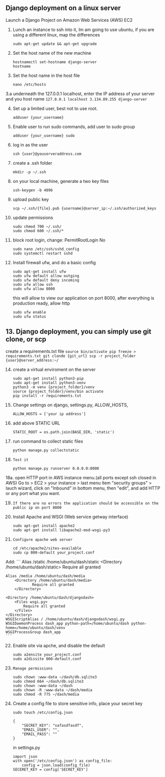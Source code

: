 ## Django deployment on a linux server
Launch a Django Project on Amazon Web Services (AWS) EC2

1. Lunch an instance to ssh into it, Im am going to use ubuntu, if you are using a different linux, map the differences
	```
	sudo apt-get update && apt-get upgrade
	```
  
2. Set the host name of the new machine
	```
	hostnamectl set-hostname django-server
  	hostname
	```
3. Set the host name in the host file
	```
	nano /etc/hosts
	``` 
3.a underneath the 127.0.0.1 localhost, enter the IP address of your server and you host name
	```
	127.0.0.1 localhost
	3.134.89.255 django-server
	```
	
4. Set up a limited user, best not to use root.
	```
	adduser {your_username}
	``` 
	
5. Enable user to run sudo commands, add user to sudo group
	```
	adduser {your_username} sudo
	``` 
	
6. log in as the user
	```
	ssh {user}@youserveraddress.com
	```
	
7. create a .ssh folder
	```
	mkdir -p ~/.ssh
	```
	
8. on your local machine, generate a two key files
	```
	ssh-keygen -b 4096
	```
	
9.  upload public key
	```
	scp ~/.ssh/{file}.pub {username}@server_ip:~/.ssh/authorized_keys
	```
	
10. update permissions
	```
	sudo chmod 700 ~/.ssh/
	sudo chmod 600 ~/.ssh/*
	```
	
11. block root login, change: PermitRootLogin No
	```
	sudo nano /etc/ssh/sshd_config
	sudo systemctl restart sshd
	```
	
12. Install firewall ufw, and do a basic config
	``` 
	sudo apt-get install ufw
	sudo ufw default allow outging
	sudo ufw default deny incoming
	sudo ufw allow ssh
	sudo ufw allow 8000
	```
	this will allow to view our application on port 8000, after everything is production ready, allow http
	```
	sudo ufw enable
	sudo ufw status
	```
## 13. Django deployment, you can simply use git clone, or scp
create a requirements.txt file
	```
	source bin/activate
	pip freeze > requirements.txt
	git clonde {git_url}
	scp -r project_folder {user}@server_address:~/
	```
	
14. create a virtual enviroment on the server
	```
	sudo apt-get install python3-pip
	sudo apt-get install python3-venv
	python3 -m venv {project_folder}/venv
	source {project_folder}/venv/bin activate
	pip install -r requirements.txt
	```
	
15. Change settings on django, settings.py, ALLOW_HOSTS,
	```
	ALLOW_HOSTS = ['your ip address']
	```
	
16. add above STATIC URL
	```
	STATIC_ROOT = os.path.join(BASE_DIR, 'static')
	```
	
17. run command to collect static files
	```
	python manage.py collectstatic
	```
	
18. 	Test it
	```
	python manage.py runserver 0.0.0.0:8000
	```
18a. 	open HTTP port in AWS instance menu.(all ports except ssh closed in AWS)
	Go to > EC2 > your instance > last menu item "security groups" > lauch wizard, 
	click on "Inbound" in bottom menu, then "edit", and add HTTP or any port what you want.
	
19. 	If there are no errors the application should be accessible on the public ip on port 8000

20.	Install Apache and WSGI (Web service getway interface)
	```
	sudo apt-get install apache2
	sudo apt-get install libapache2-mod-wsgi-py3
	```
21. 	Configure apache web server
	```
	cd /etc/apache2/sites-available
	sudo cp 000-default your_project.conf
	```
Add:
	```
	Alias /static /home/ubuntu/dash/static
	<Directory /home/ubuntu/dash/static>
		Require all granted
	</Directory>

	Alias /media /home/ubuntu/dash/media
        <Directory /home/ubuntu/dash/media>
                Require all granted
        </Directory>
		
	<Directory /home/ubuntu/dash/djangodash>
		<Files wsgi.py>
			Require all granted
		</Files>
	</Directory>
	WSGIScriptAlias / /home/ubuntu/dash/djangodash/wsgi.py
	WSGIDaemonProcess dash_app python-path=/home/ubuntu/dash python-home=/home/ubuntu/dash/venv
	WSGIProcessGroup dash_app
	```
22.	Enable site via apche, and disable the default
	```
	sudo a2ensite your_project.conf
	sudo a2dissite 000-default.conf
	```
23. 	Manage permissions
	```
	sudo chown :www-data ~/dash/db.sqlite3
	sudo chmod 664 ~/dash/db.sqlite3
	sudo chown :www-data ~/dash
	sudo chown -R :www-data ~/dash/media
	sudo chmod -R 775 ~/dash/media
	```
24.	Create a config file to store sensitive info, place your secret key
	```
	sudo touch /etc/config.json
	```
	```
	{
		"SECRET_KEY": "safasdfasdf",
		"EMAIL_USER": "",
		"EMAIL_PASS": ""
	}
	```
	in settings.py
	```
	import json
	with open('/etc/config.json') as config_file:
		config = json.load(config_file)
	SECERET_KEY = config['SECRET_KEY']
	```
